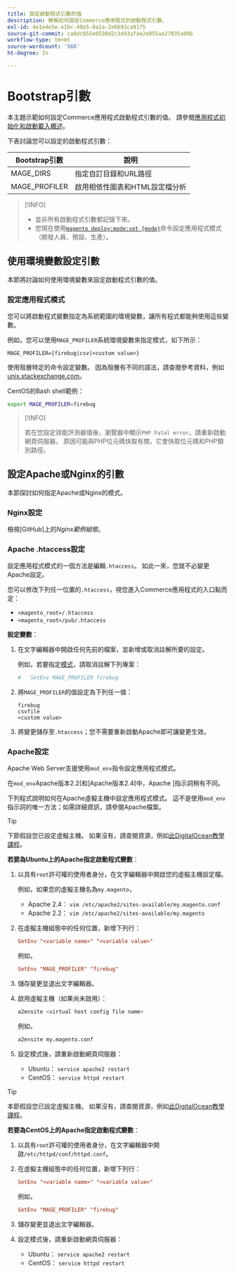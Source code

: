 ```yaml
---
title: 設定啟動程式引數的值
description: 瞭解如何設定Commerce應用程式的啟動程式引數。
exl-id: 4e1e4e5e-e1bc-49a5-8a2a-2e6b91ca9175
source-git-commit: ca8dc855e0598d2c3d43afae2e055aa27035a09b
workflow-type: tm+mt
source-wordcount: '568'
ht-degree: 1%

---
```


# Bootstrap引數

本主題示範如何設定Commerce應用程式啟動程式引數的值。 請參閱[應用程式初始化和啟動載入概述](initialization.md)。

下表討論您可以設定的啟動程式引數：

| Bootstrap引數 | 說明 |
| ------------------- | -------------------------------------------- |
| MAGE_DIRS | 指定自訂目錄和URL路徑 |
| MAGE_PROFILER | 啟用相依性圖表和HTML設定檔分析 |

>[!INFO]
>
>- 並非所有啟動程式引數都記錄下來。
>- 您現在使用[`magento deploy:mode:set {mode}`](../cli/set-mode.md)命令設定應用程式模式（開發人員、預設、生產）。

## 使用環境變數設定引數

本節將討論如何使用環境變數來設定啟動程式引數的值。

### 設定應用程式模式

您可以將啟動程式變數指定為系統範圍的環境變數，讓所有程式都能夠使用這些變數。

例如，您可以使用`MAGE_PROFILER`系統環境變數來指定模式，如下所示：

```
MAGE_PROFILER={firebug|csv|<custom value>}
```

使用殼層特定的命令設定變數。 因為殼層有不同的語法，請查閱參考資料，例如[unix.stackexchange.com][unix-stackx]。

CentOS的Bash shell範例：

```bash
export MAGE_PROFILER=firebug
```

>[!INFO]
>
>若在您設定效能評測器值後，瀏覽器中顯示`PHP Fatal error`，請重新啟動網頁伺服器。 原因可能與PHP位元碼快取有關，它會快取位元碼和PHP類別路徑。

## 設定Apache或Nginx的引數

本節探討如何指定Apache或Nginx的模式。

### Nginx設定

檢視[GitHub]上的&#x200B;_Nginx範例組態_。

### Apache .htaccess設定

設定應用程式模式的一個方法是編輯`.htaccess`。 如此一來，您就不必變更Apache設定。

您可以修改下列任一位置的`.htaccess`，視您進入Commerce應用程式的入口點而定：

- `<magento_root>/.htaccess`
- `<magento_root>/pub/.htaccess`

**設定變數**：

1. 在文字編輯器中開啟任何先前的檔案，並新增或取消註解所要的設定。

   例如，若要指定[模式](application-modes.md)，請取消註解下列專案：

   ```conf
   #   SetEnv MAGE_PROFILER firebug
   ```

1. 將`MAGE_PROFILER`的值設定為下列任一值：

   ```
   firebug
   csvfile
   <custom value>
   ```

1. 將變更儲存至`.htaccess`；您不需要重新啟動Apache即可讓變更生效。

### Apache設定

Apache Web Server支援使用`mod_env`指令設定應用程式模式。

在`mod_env`Apache版本2.2[和]Apache版本2.4[中，Apache ]指示詞稍有不同。

下列程式說明如何在Apache虛擬主機中設定應用程式模式。 這不是使用`mod_env`指示詞的唯一方法；如需詳細資訊，請參閱Apache檔案。

>[!TIP]
>
>下節假設您已設定虛擬主機。 如果沒有，請查閱資源，例如[此DigitalOcean教學課程](https://www.digitalocean.com/community/tutorials/how-to-set-up-apache-virtual-hosts-on-ubuntu-14-04-lts)。

**若要為Ubuntu上的Apache指定啟動程式變數**：

1. 以具有`root`許可權的使用者身分，在文字編輯器中開啟您的虛擬主機設定檔。

   例如，如果您的虛擬主機名為`my.magento`，

   - Apache 2.4： `vim /etc/apache2/sites-available/my.magento.conf`
   - Apache 2.2： `vim /etc/apache2/sites-available/my.magento`

1. 在虛擬主機組態中的任何位置，新增下列行：

   ```conf
   SetEnv "<variable name>" "<variable value>"
   ```

   例如，

   ```conf
   SetEnv "MAGE_PROFILER" "firebug"
   ```

1. 儲存變更並退出文字編輯器。
1. 啟用虛擬主機（如果尚未啟用）：

   ```bash
   a2ensite <virtual host config file name>
   ```

   例如，

   ```bash
   a2ensite my.magento.conf
   ```

1. 設定模式後，請重新啟動網頁伺服器：

   - Ubuntu： `service apache2 restart`
   - CentOS： `service httpd restart`

>[!TIP]
>
>本節假設您已設定虛擬主機。 如果沒有，請查閱資源，例如[此DigitalOcean教學課程](https://www.digitalocean.com/community/tutorials/how-to-set-up-apache-virtual-hosts-on-centos-6)。

**若要為CentOS上的Apache指定啟動程式變數**：

1. 以具有`root`許可權的使用者身分，在文字編輯器中開啟`/etc/httpd/conf/httpd.conf`。

1. 在虛擬主機組態中的任何位置，新增下列行：

   ```conf
   SetEnv "<variable name>" "<variable value>"
   ```

   例如，

   ```conf
   SetEnv "MAGE_PROFILER" "firebug"
   ```

1. 儲存變更並退出文字編輯器。

1. 設定模式後，請重新啟動網頁伺服器：

   - Ubuntu： `service apache2 restart`
   - CentOS： `service httpd restart`

<!-- link definitions -->

[Apache 2.2版]: https://httpd.apache.org/docs/2.2/mod/mod_env.html#setenv
[Apache 2.4版]: https://httpd.apache.org/docs/2.4/mod/mod_env.html#setenv
[Nginx範例設定]: https://github.com/magento/magento2/blob/2.4/nginx.conf.sample#L16
[unix-stackx]: https://unix.stackexchange.com/questions/117467/how-to-permanently-set-environmental-variables
